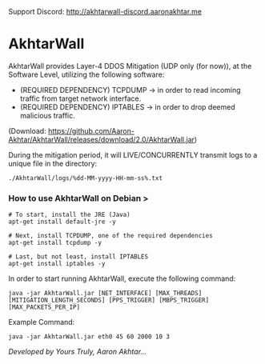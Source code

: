Support Discord: http://akhtarwall-discord.aaronakhtar.me

# AkhtarWall
AkhtarWall provides Layer-4 DDOS Mitigation (UDP only (for now)), at the Software Level, utilizing the following software:

- (REQUIRED DEPENDENCY) TCPDUMP -> in order to read incoming traffic from target network interface.
- (REQUIRED DEPENDENCY) IPTABLES -> in order to drop deemed malicious traffic.

(Download: https://github.com/Aaron-Akhtar/AkhtarWall/releases/download/2.0/AkhtarWall.jar)

During the mitigation period, it will LIVE/CONCURRENTLY transmit logs to a unique file in the directory: 
```
./AkhtarWall/logs/%dd-MM-yyyy-HH-mm-ss%.txt
```

### How to use AkhtarWall on Debian >
```shell
# To start, install the JRE (Java)
apt-get install default-jre -y

# Next, install TCPDUMP, one of the required dependencies
apt-get install tcpdump -y

# Last, but not least, install IPTABLES
apt-get install iptables -y
```

In order to start running AkhtarWall, execute the following command:
```
java -jar AkhtarWall.jar [NET_INTERFACE] [MAX_THREADS] [MITIGATION_LENGTH_SECONDS] [PPS_TRIGGER] [MBPS_TRIGGER] [MAX_PACKETS_PER_IP]
```
Example Command:
```
java -jar AkhtarWall.jar eth0 45 60 2000 10 3
```

*Developed by Yours Truly, Aaron Akhtar...*
